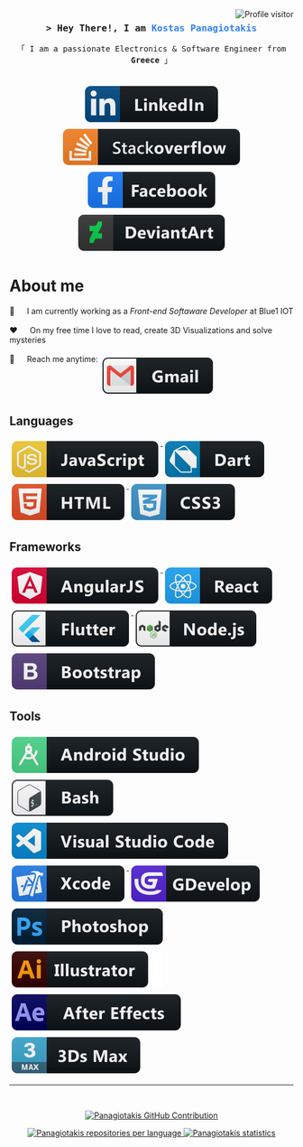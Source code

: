 <a href="https://komarev.com/ghpvc/?username=koiranos">
  <img align="right" src="https://komarev.com/ghpvc/?username=koiranos&label=Visitors&color=0e75b6&style=flat" alt="Profile visitor" />
</a>

<!-- Intro  -->
<h3 align="center">
        <samp>&gt; Hey There!, I am
                <b><span style="color: rgb(48,129,247)" >Kostas Panagiotakis</span></b>
        </samp>
</h3>

<p align="center"> 
  <samp>
    「 I am a passionate Electronics & Software Engineer from <b>Greece</b> 」
    <br>
    <br>
  </samp>
</p>

<p align="center">
<a href="https://www.linkedin.com/in/panagiotakiskostas/" target="_blank">
    <img src="svg/social/linkedin.svg" alt="linkedin" style="vertical-align:top; margin:6px 4px">
  </a>
  <a href="https://stackoverflow.com/users/13185093/kostas-panagiotakis" target="_blank">
    <img src="svg/social/stackoverflow.svg" alt="stackoverflow" style="vertical-align:top; margin:6px 4px">
  </a>
  <a href="https://www.facebook.com/kostas.panagiotakis/" target="_blank">
    <img src="svg/social/facebook.svg" alt="facebook" style="vertical-align:top; margin:6px 4px">
  </a>
  <a href="https://www.deviantart.com/panagiotakis" target="_blank">
    <img src="svg/dev/services/deviantart.svg" alt="deviantart" style="vertical-align:top; margin:6px 4px">
  </a>
</p>

<!-- About Section -->
 # About me
 
<p>
 <!--<img align="right" width="350" src="/assets/programmer.gif" alt="Coding gif" />-->
  
👔 &emsp; I am currently working as a <i>Front-end Softaware Developer</i> at Blue1 IOT <br/><br/>
 ❤️ &emsp; On my free time I love to read, create 3D Visualizations and solve mysteries <br/><br/>
 📧 &emsp; Reach me anytime: <a href="mailto:panagiotakiskostas@gmail.com" title="panagiotakiskostas@gmail.com">
    <img src="svg/social/gmail.svg" alt="gmail" style="vertical-align:top; margin:6px 4px">
  </a>
</p>

## Languages
<a href="#">
    <img src="svg/dev/languages/%20js.svg" alt="js" style="vertical-align:top; margin:6px 4px">
  </a>  
<a href="#">
    <img src="svg/dev/languages/%20dart.svg" alt="dart" style="vertical-align:top; margin:6px 4px">
  </a>
<a href="#">
    <img src="svg/dev/languages/%20html.svg" alt="html" style="vertical-align:top; margin:6px 4px">
  </a> 
<a href="#">
    <img src="svg/dev/languages/%20css3.svg" alt="css3" style="vertical-align:top; margin:6px 4px">
  </a>  
  
## Frameworks
<a href="#">
    <img src="svg/dev/frameworks/%20angular.svg" alt="angular" style="vertical-align:top; margin:6px 4px">
  </a>
<a href="#">
    <img src="svg/dev/frameworks/%20react.svg" alt="react" style="vertical-align:top; margin:6px 4px">
  </a>
<a href="#">
    <img src="svg/dev/frameworks/%20flutter.svg" alt="flutter" style="vertical-align:top; margin:6px 4px">
  </a>
<a href="#">
    <img src="svg/dev/frameworks/%20nodejs.svg" alt="nodejs" style="vertical-align:top; margin:6px 4px">
  </a>
<a href="#">
    <img src="svg/dev/frameworks/%20bootstrap.svg" alt="bootstrap" style="vertical-align:top; margin:6px 4px">
  </a>
  
## Tools
<a href="#">
    <img src="svg/dev/tools/%20android_studio.svg" alt="android_studio" style="vertical-align:top; margin:6px 4px">
  </a>
<a href="#">
    <img src="svg/dev/tools/%20bash.svg" alt="bash" style="vertical-align:top; margin:6px 4px">
  </a>
<a href="#">
    <img src="svg/dev/tools/%20visualstudio_code.svg" alt="visualstudio_code" style="vertical-align:top; margin:6px 4px">
  </a>
<a href="#">
    <img src="svg/dev/tools/%20xcode.svg" alt="xcode" style="vertical-align:top; margin:6px 4px">
  </a>
<a href="#">
    <img src="svg/dev/tools/%20gdevelop.svg" alt="g_develop" style="vertical-align:top; margin:6px 4px">
  </a>
<a href="#">
    <img src="svg/dev/tools/%20photoshop.svg" alt="photoshop" style="vertical-align:top; margin:6px 4px">
  </a>  
<a href="#">
    <img src="svg/dev/tools/illustrator.svg" alt="illustrator" style="vertical-align:top; margin:6px 4px">
  </a>
<a href="#">
    <img src="svg/dev/tools/%20after_effects.svg" alt="after_effects" style="vertical-align:top; margin:6px 4px">
  </a>
<a href="#">
    <img src="svg/dev/tools/%203ds_max.svg" alt="3ds_max" style="vertical-align:top; margin:6px 4px">
  </a>

<br/>
<hr/>
<br/>

<p align="center">
  <a href="#">
    <img src="http://github-profile-summary-cards.vercel.app/api/cards/profile-details?username=koiranos&theme=gruvbox" alt="Panagiotakis GitHub Contribution"/>
  </a>
</p>

<p align="center">
  <a href="#">
    <img src="http://github-profile-summary-cards.vercel.app/api/cards/repos-per-language?username=koiranos&theme=gruvbox" alt="Panagiotakis repositories per language"/>
    <img src="http://github-profile-summary-cards.vercel.app/api/cards/stats?username=koiranos&theme=gruvbox" alt="Panagiotakis statistics"/>
  </a>
</p>

